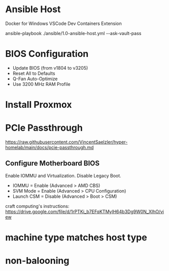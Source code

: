 # Ansible Host
Docker for Windows
VSCode
Dev Containers Extension

ansible-playbook ./ansible/1.0-ansible-host.yml --ask-vault-pass


# BIOS Configuration
- Update BIOS (from v1804 to v3205)
- Reset All to Defaults
- Q-Fan Auto-Optimize
- Use 3200 MHz RAM Profile

# Install Proxmox



# PCIe Passthrough
https://raw.githubusercontent.com/VincentSaelzler/hyper-homelab/main/docs/pcie-passthrough.md

## Configure Motherboard BIOS
Enable IOMMU and Virtualization. Disable Legacy Boot.
- IOMMU = Enable (Advanced > AMD CBS)
- SVM Mode = Enable (Advanced > CPU Configuration)
- Launch CSM = Disable (Advanced > Boot > CSM)

craft computing's instructions:
https://drive.google.com/file/d/1rPTKi_b7EFqKTMylH64b3Dg9W0N_XIhO/view



# machine type matches host type
# non-balooning